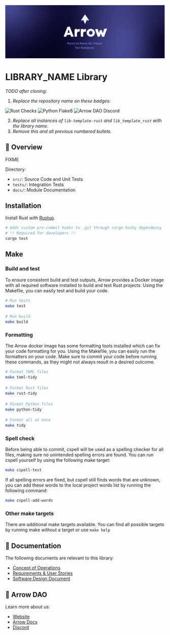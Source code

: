 ![Arrow Banner](https://github.com/Arrow-air/.github/raw/main/profile/assets/arrow_v2_twitter-banner_neu.png)

# LIBRARY_NAME Library

*TODO after cloning:*
1. *Replace the repository name on these badges:*

![Rust
Checks](https://github.com/arrow-air/lib-template-rust/actions/workflows/rust_ci.yml/badge.svg?branch=main)
![Python Flake8](https://github.com/arrow-air/lib-template-rust/actions/workflows/python_ci.yml/badge.svg?branch=main)
![Arrow DAO
Discord](https://img.shields.io/discord/853833144037277726?style=plastic)

2. *Replace all instances of `lib-template-rust` and `lib_template_rust` with the library name.*
3. *Remove this and all previous numbered bullets.*

## :telescope: Overview

FIXME

Directory:
- `src/`: Source Code and Unit Tests
- `tests/`: Integration Tests
- `docs/`: Module Documentation

## Installation

Install Rust with [Rustup](https://www.rust-lang.org/tools/install).

```bash
# Adds custom pre-commit hooks to .git through cargo-husky dependency
# !! Required for developers !!
cargo test
```

## Make

### Build and test

To ensure consistent build and test outputs, Arrow provides a Docker image with all required software installed to build and test Rust projects.
Using the Makefile, you can easily test and build your code.

```bash
# Run tests
make test

# Run build
make build
```

### Formatting

The Arrow docker image has some formatting tools installed which can fix your code formatting for you.
Using the Makefile, you can easily run the formatters on your code.
Make sure to commit your code before running these commands, as they might not always result in a desired outcome.

```bash
# Format TOML files
make toml-tidy

# Format Rust files
make rust-tidy

# Format Python files
make python-tidy

# Format all at once
make tidy
```

### Spell check

Before being able to commit, cspell will be used as a spelling checker for all files, making sure no unintended spelling errors are found.
You can run cspell yourself by using the following make target:
```bash
make cspell-test
```

If all spelling errors are fixed, but cspell still finds words that are unknown, you can add these words to the local project words list by running the following command:
```bash
make cspell-add-words
```

### Other make targets

There are additional make targets available. You can find all possible targets by running make without a target or use `make help`

## :scroll: Documentation
The following documents are relevant to this library:
- [Concept of Operations](FIXME)
- [Requirements & User Stories](FIXME)
- [Software Design Document](./docs/sdd.md)

## :busts_in_silhouette: Arrow DAO
Learn more about us:
- [Website](https://www.arrowair.com/)
- [Arrow Docs](https://www.arrowair.com/docs/intro)
- [Discord](https://discord.com/invite/arrow)
